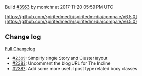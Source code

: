 Build [#3963](https://circleci.com/gh/spiritedmedia/spiritedmedia/3963) by montchr at 2017-11-20 05:59 PM UTC

[https://github.com/spiritedmedia/spiritedmedia/compare/v6.5.0](https://github.com/spiritedmedia/spiritedmedia/compare/v6.5.0)
## Change log
[Full Changelog](https://github.com/spiritedmedia/spiritedmedia/compare/v6.4.4...v6.5.0)

 - [#2369](https://github.com/spiritedmedia/spiritedmedia/pull/2369): Simplify single Story and Cluster layout
 - [#2383](https://github.com/spiritedmedia/spiritedmedia/pull/2383): Uncomment the blog URL for The Incline
 - [#2382](https://github.com/spiritedmedia/spiritedmedia/pull/2382): Add some more useful post type related body classes
